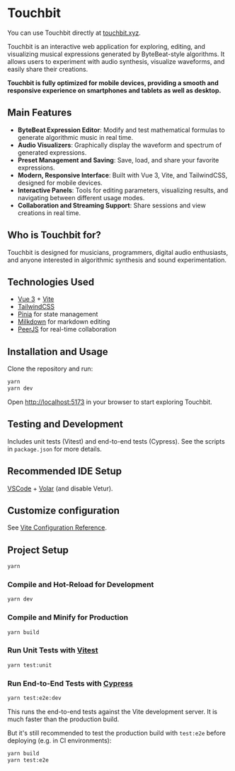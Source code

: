 # Touchbit

You can use Touchbit directly at [touchbit.xyz](https://touchbit.xyz).

Touchbit is an interactive web application for exploring, editing, and visualizing musical expressions generated by ByteBeat-style algorithms. It allows users to experiment with audio synthesis, visualize waveforms, and easily share their creations.

**Touchbit is fully optimized for mobile devices, providing a smooth and responsive experience on smartphones and tablets as well as desktop.**

## Main Features

- **ByteBeat Expression Editor**: Modify and test mathematical formulas to generate algorithmic music in real time.
- **Audio Visualizers**: Graphically display the waveform and spectrum of generated expressions.
- **Preset Management and Saving**: Save, load, and share your favorite expressions.
- **Modern, Responsive Interface**: Built with Vue 3, Vite, and TailwindCSS, designed for mobile devices.
- **Interactive Panels**: Tools for editing parameters, visualizing results, and navigating between different usage modes.
- **Collaboration and Streaming Support**: Share sessions and view creations in real time.

## Who is Touchbit for?

Touchbit is designed for musicians, programmers, digital audio enthusiasts, and anyone interested in algorithmic synthesis and sound experimentation.

## Technologies Used

- [Vue 3](https://vuejs.org/) + [Vite](https://vitejs.dev/)
- [TailwindCSS](https://tailwindcss.com/)
- [Pinia](https://pinia.vuejs.org/) for state management
- [Milkdown](https://milkdown.dev/) for markdown editing
- [PeerJS](https://peerjs.com/) for real-time collaboration

## Installation and Usage

Clone the repository and run:

```sh
yarn
yarn dev
```

Open [http://localhost:5173](http://localhost:5173) in your browser to start exploring Touchbit.

## Testing and Development

Includes unit tests (Vitest) and end-to-end tests (Cypress). See the scripts in `package.json` for more details.

## Recommended IDE Setup

[VSCode](https://code.visualstudio.com/) + [Volar](https://marketplace.visualstudio.com/items?itemName=Vue.volar) (and disable Vetur).

## Customize configuration

See [Vite Configuration Reference](https://vite.dev/config/).

## Project Setup

```sh
yarn
```

### Compile and Hot-Reload for Development

```sh
yarn dev
```

### Compile and Minify for Production

```sh
yarn build
```

### Run Unit Tests with [Vitest](https://vitest.dev/)

```sh
yarn test:unit
```

### Run End-to-End Tests with [Cypress](https://www.cypress.io/)

```sh
yarn test:e2e:dev
```

This runs the end-to-end tests against the Vite development server.
It is much faster than the production build.

But it's still recommended to test the production build with `test:e2e` before deploying (e.g. in CI environments):

```sh
yarn build
yarn test:e2e
```
